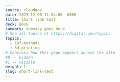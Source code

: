 ```yaml
---
source: cloudgov
date: 2023-12-08 11:04:00 -0500
title: short link test
deck: deck
summary: summary goes here
# See all topics at https://digital.gov/topics
topics:
  - 18f-methods
  - 3d-printing
# Controls how this page appears across the site
#0 -- hidden
#1 -- visible
weight: 1
slug: short-link-test
---
```


